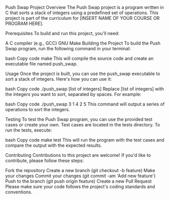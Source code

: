 Push Swap Project
Overview
The Push Swap project is a program written in C that sorts a stack of integers using a predefined set of operations. This project is part of the curriculum for [INSERT NAME OF YOUR COURSE OR PROGRAM HERE].

Prerequisites
To build and run this project, you'll need:

A C compiler (e.g., GCC)
GNU Make
Building the Project
To build the Push Swap program, run the following command in your terminal:

bash
Copy code
make
This will compile the source code and create an executable file named push_swap.

Usage
Once the project is built, you can use the push_swap executable to sort a stack of integers. Here's how you can use it:

bash
Copy code
./push_swap [list of integers]
Replace [list of integers] with the integers you want to sort, separated by spaces. For example:

bash
Copy code
./push_swap 3 1 4 2 5
This command will output a series of operations to sort the integers.

Testing
To test the Push Swap program, you can use the provided test cases or create your own. Test cases are located in the tests directory. To run the tests, execute:

bash
Copy code
make test
This will run the program with the test cases and compare the output with the expected results.

Contributing
Contributions to this project are welcome! If you'd like to contribute, please follow these steps:

Fork the repository
Create a new branch (git checkout -b feature)
Make your changes
Commit your changes (git commit -am 'Add new feature')
Push to the branch (git push origin feature)
Create a new Pull Request
Please make sure your code follows the project's coding standards and conventions.
